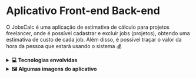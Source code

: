 # Aplicativo Front-end Back-end
<p>
O JobsCalc é uma aplicação de estimativa de cálculo para projetos freelancer, onde é possível cadastrar e excluir jobs (projetos), obtendo uma estimativa de custo de cada job. Além disso, é possível traçar o valor da hora da pessoa que estará usando o sistema 💰
</p>
<details>
<summary><strong> 💻 Tecnologias envolvidas </strong></summary>

   
1. Front-end
   - [x] EJS
   - [x] HTML / CSS
   - [x] Javascript
1. Back-end
   - [x] NodeJs
   - [x] SQLite
   - [x] Express
   - [x] Nodemon
   </details>
   <details>
   <summary><strong> 🖼️ Algumas imagens do aplicativo </strong></summary>
![jobscalc_home](https://user-images.githubusercontent.com/75738818/140452571-6d998589-7982-4680-9a90-438dd1ca56dc.png)
![jobscalc_editarJob](https://user-images.githubusercontent.com/75738818/140452489-fc846e3c-6224-4817-9176-fe6330462fee.png)
![jobscalc_excluirJob](https://user-images.githubusercontent.com/75738818/140452582-a8c90f61-51bd-4a12-9575-3abe8f2b470e.png)

</details>
